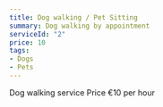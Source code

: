 ```yaml
---
title: Dog walking / Pet Sitting
summary: Dog walking by appointment
serviceId: "2"
price: 10
tags: 
- Dogs
- Pets
---
```


Dog walking service
Price €10 per hour
